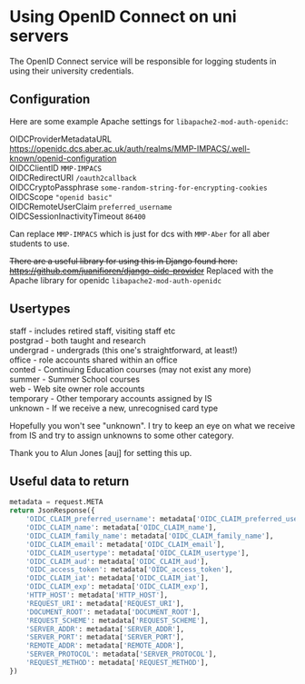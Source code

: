 # Using OpenID Connect on uni servers

The OpenID Connect service will be responsible for logging students in using their university credentials.

## Configuration

Here are some example Apache settings for `libapache2-mod-auth-openidc`:

OIDCProviderMetadataURL <https://openidc.dcs.aber.ac.uk/auth/realms/MMP-IMPACS/.well-known/openid-configuration> \
OIDCClientID `MMP-IMPACS` \
OIDCRedirectURI `/oauth2callback` \
OIDCCryptoPassphrase `some-random-string-for-encrypting-cookies` \
OIDCScope `"openid basic"` \
OIDCRemoteUserClaim `preferred_username` \
OIDCSessionInactivityTimeout `86400`

Can replace `MMP-IMPACS` which is just for dcs with `MMP-Aber` for all aber students to use.  

~~There are a useful library for using this in Django found here: <https://github.com/juanifioren/django-oidc-provider>~~ Replaced with the Apache library for openidc `libapache2-mod-auth-openidc`

## Usertypes

staff      - includes retired staff, visiting staff etc \
postgrad   - both taught and research \
undergrad  - undergrads (this one's straightforward, at least!) \
office     - role accounts shared within an office \
conted     - Continuing Education courses (may not exist any more) \
summer     - Summer School courses \
web        - Web site owner role accounts \
temporary  - Other temporary accounts assigned by IS \
unknown    - If we receive a new, unrecognised card type

Hopefully you won't see "unknown". I try to keep an eye on what we receive from IS and try to assign unknowns to some other category.

Thank you to Alun Jones [auj] for setting this up.

## Useful data to return

```python
metadata = request.META
return JsonResponse({
    'OIDC_CLAIM_preferred_username': metadata['OIDC_CLAIM_preferred_username'],
    'OIDC_CLAIM_name': metadata['OIDC_CLAIM_name'],
    'OIDC_CLAIM_family_name': metadata['OIDC_CLAIM_family_name'],
    'OIDC_CLAIM_email': metadata['OIDC_CLAIM_email'],
    'OIDC_CLAIM_usertype': metadata['OIDC_CLAIM_usertype'],
    'OIDC_CLAIM_aud': metadata['OIDC_CLAIM_aud'],
    'OIDC_access_token': metadata['OIDC_access_token'],
    'OIDC_CLAIM_iat': metadata['OIDC_CLAIM_iat'],
    'OIDC_CLAIM_exp': metadata['OIDC_CLAIM_exp'],
    'HTTP_HOST': metadata['HTTP_HOST'],
    'REQUEST_URI': metadata['REQUEST_URI'],
    'DOCUMENT_ROOT': metadata['DOCUMENT_ROOT'],
    'REQUEST_SCHEME': metadata['REQUEST_SCHEME'],
    'SERVER_ADDR': metadata['SERVER_ADDR'],
    'SERVER_PORT': metadata['SERVER_PORT'],
    'REMOTE_ADDR': metadata['REMOTE_ADDR'],
    'SERVER_PROTOCOL': metadata['SERVER_PROTOCOL'],
    'REQUEST_METHOD': metadata['REQUEST_METHOD'],
})
```
